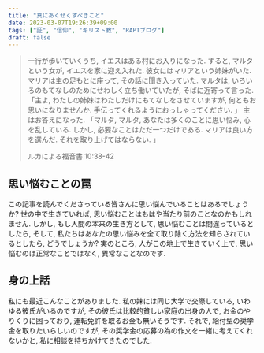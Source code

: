 ```yaml
---
title: "真にあくせくすべきこと"
date: 2023-03-07T19:26:39+09:00
tags: ["証", "信仰", "キリスト教", "RAPTブログ"]
draft: false
---
```


> 一行が歩いていくうち, イエスはある村にお入りになった.
> すると, マルタという女が, イエスを家に迎え入れた. 
> 彼女にはマリアという姉妹がいた. マリアは主の足もとに座って,
> その話に聞き入っていた. マルタは, いろいろのもてなしのためにせわしく立ち働いていたが, 
> そばに近寄って言った. 「主よ, わたしの姉妹はわたしだけにもてなしをさせていますが,
> 何ともお思いになりませんか. 手伝ってくれるようにおっしゃってください. 」
> 主はお答えになった. 「マルタ, マルタ, あなたは多くのことに思い悩み, 心を乱している. 
> しかし, 必要なことはただ一つだけである. マリアは良い方を選んだ. それを取り上げてはならない. 」
>
> ルカによる福音書 10:38-42

## 思い悩むことの罠
この記事を読んでくださっている皆さんに思い悩んでいることはあるでしょうか?
世の中で生きていれば, 思い悩むことはもはや当たり前のことなのかもしれません.
しかし, もし人間の本来の生き方として, 思い悩むことは間違っているとしたら, 
そして, 私たちはあなたの思い悩みを全て取り除く方法を知らされているとしたら, どうでしょうか?
実のところ, 人がこの地上で生きていく上で, 思い悩むのは正常なことではなく, 異常なことなのです.

## 身の上話
私にも最近こんなことがありました. 私の妹には同じ大学で交際している, いわゆる彼氏がいるのですが,
その彼氏は比較的貧しい家庭の出身の人で, お金のやりくりに困っており, 運転免許を取るお金も無いそうです.
それで, 給付型の奨学金を取りたいらしいのですが, その奨学金の応募の為の作文を一緒に考えてくれないかと,
私に相談を持ちかけてきたのでした.
